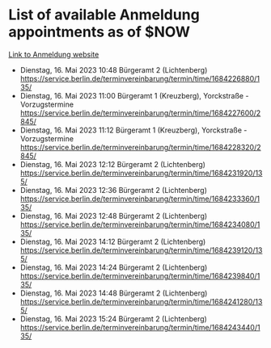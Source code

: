 # List of available Anmeldung appointments as of $NOW
[Link to Anmeldung website](https://service.berlin.de/terminvereinbarung/termin/tag.php?termin=1&anliegen[]=120686&dienstleisterlist=122210,122217,327316,122219,327312,122227,327314,122231,327346,122243,327348,122254,122252,329742,122260,329745,122262,329748,122271,327278,122273,327274,122277,327276,330436,122280,327294,122282,327290,122284,327292,122291,327270,122285,327266,122286,327264,122296,327268,150230,329760,122297,327286,122294,327284,122312,329763,122314,329775,122304,327330,122311,327334,122309,327332,317869,122281,327352,122279,329772,122283,122276,327324,122274,327326,122267,329766,122246,327318,122251,327320,122257,327322,122208,327298,122226,327300&herkunft=http%3A%2F%2Fservice.berlin.de%2Fdienstleistung%2F120686%2F)
- Dienstag, 16. Mai 2023 10:48 Bürgeramt 2 (Lichtenberg) https://service.berlin.de/terminvereinbarung/termin/time/1684226880/135/
- Dienstag, 16. Mai 2023 11:00 Bürgeramt 1 (Kreuzberg), Yorckstraße - Vorzugstermine https://service.berlin.de/terminvereinbarung/termin/time/1684227600/2845/
- Dienstag, 16. Mai 2023 11:12 Bürgeramt 1 (Kreuzberg), Yorckstraße - Vorzugstermine https://service.berlin.de/terminvereinbarung/termin/time/1684228320/2845/
- Dienstag, 16. Mai 2023 12:12 Bürgeramt 2 (Lichtenberg) https://service.berlin.de/terminvereinbarung/termin/time/1684231920/135/
- Dienstag, 16. Mai 2023 12:36 Bürgeramt 2 (Lichtenberg) https://service.berlin.de/terminvereinbarung/termin/time/1684233360/135/
- Dienstag, 16. Mai 2023 12:48 Bürgeramt 2 (Lichtenberg) https://service.berlin.de/terminvereinbarung/termin/time/1684234080/135/
- Dienstag, 16. Mai 2023 14:12 Bürgeramt 2 (Lichtenberg) https://service.berlin.de/terminvereinbarung/termin/time/1684239120/135/
- Dienstag, 16. Mai 2023 14:24 Bürgeramt 2 (Lichtenberg) https://service.berlin.de/terminvereinbarung/termin/time/1684239840/135/
- Dienstag, 16. Mai 2023 14:48 Bürgeramt 2 (Lichtenberg) https://service.berlin.de/terminvereinbarung/termin/time/1684241280/135/
- Dienstag, 16. Mai 2023 15:24 Bürgeramt 2 (Lichtenberg) https://service.berlin.de/terminvereinbarung/termin/time/1684243440/135/
